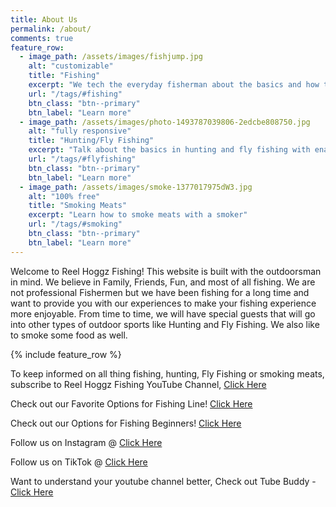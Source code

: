 ```yaml
---
title: About Us
permalink: /about/
comments: true
feature_row:
  - image_path: /assets/images/fishjump.jpg
    alt: "customizable"
    title: "Fishing"
    excerpt: "We tech the everyday fisherman about the basics and how to use our experiences to become a better angler"
    url: "/tags/#fishing"
    btn_class: "btn--primary"
    btn_label: "Learn more"
  - image_path: /assets/images/photo-1493787039806-2edcbe808750.jpg
    alt: "fully responsive"
    title: "Hunting/Fly Fishing"
    excerpt: "Talk about the basics in hunting and fly fishing with enaging videos and posts"
    url: "/tags/#flyfishing"
    btn_class: "btn--primary"
    btn_label: "Learn more"
  - image_path: /assets/images/smoke-1377017975dW3.jpg
    alt: "100% free"
    title: "Smoking Meats"
    excerpt: "Learn how to smoke meats with a smoker"
    url: "/tags/#smoking"
    btn_class: "btn--primary"
    btn_label: "Learn more"      
---
```


<div class="row justify-content-between">
<div class="col-md-8 pr-5">

<p>Welcome to Reel Hoggz Fishing! This website is built with the outdoorsman in mind. We believe in Family, Friends, Fun, and most of all fishing. We are not professional Fishermen but we have been fishing for a long time and want to provide you with our experiences to make your fishing experience more enjoyable. From time to time, we will have special guests that will go into other types of outdoor sports like Hunting and Fly Fishing. We also like to smoke some food as well. </p>

</div>

<div class="row justify-content-between">
<div class="col-md-8 pr-5">

<p>{% include feature_row %}</p>

</div>

<div class="col-md-4">

<div class="sticky-top sticky-top-80">
<p>To keep informed on all thing fishing, hunting, Fly Fishing or smoking meats, subscribe to Reel Hoggz Fishing YouTube Channel, <a target="_blank" href="ttps://www.youtube.com/embed/kqFTDsK3Ymw">Click Here<i class="fab fa-youtube"></i></a></p>

<p>Check out our Favorite Options for Fishing Line!
<a target="_blank" href="https://kit.co/jrspinella/fishing-line-kit">Click Here<i class="fab fa-github"></i></a></p>

<p>Check out our Options for Fishing Beginners!
<a target="_blank" href="https://kit.co/jrspinella/fishing-rod-kit">Click Here<i class="fab fa-github">
</i></a></p>

<p>Follow us on Instagram @ <a target="_blank" href="https://www.instagram.com/reelhoggzfishing/">Click Here<i class="fab fa-instagram"></i></a></p>

<p>Follow us on TikTok @ <a target="_blank" href="https://www.tiktok.com/@reelhoggzfishing?lang=en">Click Here<i class="fab fa-tiktok"></i></a></p>

<p>Want to understand your youtube channel better, Check out Tube Buddy - <a target="_blank" href="https://www.tubebuddy.com/reelhoggzfishing](https://www.tubebuddy.com/reelhoggzfishing">Click Here<i class="fab fa-web"></i></a></p>

</div>
</div>
</div>